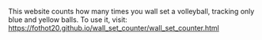 This website counts how many times you wall set a volleyball, tracking only blue and yellow balls. To use it, visit:
https://fothot20.github.io/wall_set_counter/wall_set_counter.html
